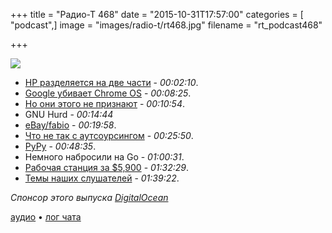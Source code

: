 +++
title = "Радио-Т 468"
date = "2015-10-31T17:57:00"
categories = [ "podcast",]
image = "images/radio-t/rt468.jpg"
filename = "rt_podcast468"

+++

![](https://radio-t.com/images/radio-t/rt468.jpg)

- [HP разделяется на две части](http://www.apnewsarchive.com/2015/Pioneering-tech-giant-Hewlett-Packard-is-splitting-in-2-this-weekend/id-79e4eba216504051972b89) - *00:02:10*.
- [Google убивает Chrome OS](http://www.theverge.com/2015/10/29/9639950/google-combining-android-chromeos-report) - *00:08:25*.
- [Но они этого не признают](http://www.theverge.com/2015/10/30/9641952/google-chrome-os-not-dead-hiroshi-lockheimer) - *00:10:54*.
- GNU Hurd - *00:14:44*
- [eBay/fabio](https://github.com/eBay/fabio) - *00:19:58*.
- [Что не так с аутсоурсингом](http://www.yegor256.com/2015/10/27/outsourcing-doesnt-work.html) - *00:25:50*.
- [PyPy](http://morepypy.blogspot.com/2015/10/pypy-400-released-jit-with-simd.html) - *00:48:35*.
- Немного набросили на Go - *01:00:31*.
- [Рабочая станция за $5,900](http://mashable.com/2015/10/28/altwork-station-laying-down/) - *01:32:29*.
- [Темы наших слушателей](https://radio-t.com/p/2015/10/27/prep-468/) - *01:39:22*.

_Спонсор этого выпуска [DigitalOcean](https://do.co/radiot)_

[аудио](https://cdn.radio-t.com/rt_podcast468.mp3) • [лог чата](http://chat.radio-t.com/logs/radio-t-468.html)
<audio src="https://cdn.radio-t.com/rt_podcast468.mp3" preload="none"></audio>

